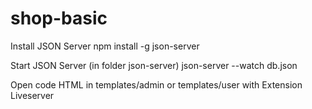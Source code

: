 ﻿# shop-basic
 
Install JSON Server
npm install -g json-server

Start JSON Server (in folder json-server)
json-server --watch db.json

Open code HTML in templates/admin or templates/user with Extension Liveserver
